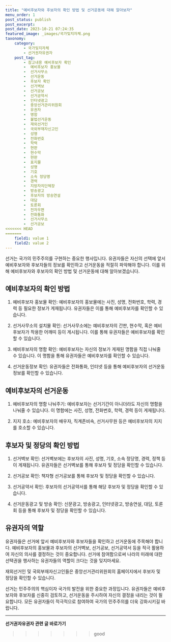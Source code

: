 ```yaml
---
title: "예비후보자와 후보자의 확인 방법 및 선거운동에 대해 알아보자"
menu_order: 1
post_status: publish
post_excerpt: 
post_date: 2023-10-21 07:24:35
featured_image: _images/국가및지자체.png
taxonomy:
    category:
        - 국가및지자체
        - 선거권자유권자
    post_tag:
        - 참고내용 예비후보자 확인
        -  예비후보자 홍보물
        -  선거사무소
        -  선거운동
        -  후보자 확인
        -  선거벽보
        -  선거공보
        -  선거공약서
        -  인터넷광고
        -  중앙선거관리위원회
        -  유권자
        -  명함
        -  불법선거운동
        -  재외선거인
        -  국외부재자신고인
        -  성명
        -  전화번호
        -  학력
        -  현판
        -  현수막
        -  현판
        -  표지물
        -  성명
        -  기호
        -  소속 정당명
        -  경력
        -  지방자치단체장
        -  방송광고
        -  후보자의 방송연설
        -  대담
        -  토론회
        -  전자우편
        -  전화통화
        -  선거사무소
        -  선거공보
<<<<<<< HEAD
=======
    field1: value 1
    field2: value 2
---
```



선거는 국가의 민주주의를 구현하는 중요한 행사입니다. 유권자들은 자신의 선택에 앞서 예비후보자와 후보자들의 정보를 확인하고 선거운동을 적절히 파악해야 합니다. 이를 위해 예비후보자와 후보자의 확인 방법 및 선거운동에 대해 알아보겠습니다.

## 예비후보자의 확인 방법

1. 예비후보자 홍보물 확인: 예비후보자의 홍보물에는 사진, 성명, 전화번호, 학력, 경력 등 필요한 정보가 게재됩니다. 유권자들은 이를 통해 예비후보자를 확인할 수 있습니다.

2. 선거사무소의 설치물 확인: 선거사무소에는 예비후보자의 간판, 현수막, 혹은 예비후보자가 착용한 어깨띠 등이 게시됩니다. 이를 통해 유권자들은 예비후보자를 확인할 수 있습니다.

3. 예비후보자의 명함 확인: 예비후보자는 자신의 정보가 게재된 명함을 직접 나눠줄 수 있습니다. 이 명함을 통해 유권자들은 예비후보자를 확인할 수 있습니다.

4. 선거운동정보 확인: 유권자들은 전화통화, 인터넷 등을 통해 예비후보자의 선거운동정보를 확인할 수 있습니다.

## 예비후보자의 선거운동

1. 예비후보자의 명함 나눠주기: 예비후보자는 선거기간이 아니더라도 자신의 명함을 나눠줄 수 있습니다. 이 명함에는 사진, 성명, 전화번호, 학력, 경력 등이 게재됩니다.

2. 지지 호소: 예비후보자의 배우자, 직계존비속, 선거사무원 등은 예비후보자의 지지를 호소할 수 있습니다.

## 후보자 및 정당의 확인 방법

1. 선거벽보 확인: 선거벽보에는 후보자의 사진, 성명, 기호, 소속 정당명, 경력, 정책 등이 게재됩니다. 유권자들은 선거벽보를 통해 후보자 및 정당을 확인할 수 있습니다.

2. 선거공보 확인: 책자형 선거공보를 통해 후보자 및 정당을 확인할 수 있습니다.

3. 선거공약서 확인: 후보자의 선거공약서를 통해 해당 후보자 및 정당을 확인할 수 있습니다.

4. 선거운동광고 및 방송 확인: 신문광고, 방송광고, 인터넷광고, 방송연설, 대담, 토론회 등을 통해 후보자 및 정당을 확인할 수 있습니다.

## 유권자의 역할

유권자들은 선거에 앞서 예비후보자와 후보자들을 확인하고 선거운동에 주목해야 합니다. 예비후보자의 홍보물과 후보자의 선거벽보, 선거공보, 선거공약서 등을 적극 활용하여 자신의 의사를 결정하는 것이 중요합니다. 선거에 참여함으로써 나라의 미래에 대한 선택권을 행사하는 유권자들의 역할이 크다는 것을 잊지마세요.

재외선거인 및 국외부재자신고인들은 중앙선거관리위원회의 홈페이지에서 후보자 및 정당을 확인할 수 있습니다.

선거는 민주주의의 핵심이자 국가의 발전을 위한 중요한 과정입니다. 유권자들은 예비후보자와 후보자를 신중히 검토하고, 선거운동을 주시하여 자신의 결정을 내리는 것이 필요합니다. 모든 유권자들이 적극적으로 참여하여 국가의 민주주의를 더욱 강화시키길 바랍니다.


<!-- wp:separator -->
<hr class="wp-block-separator has-alpha-channel-opacity"/>
<!-- /wp:separator -->

<!-- wp:group {"backgroundColor":"base","layout":{"type":"constrained"}} -->
<div class="wp-block-group has-base-background-color has-background"><!-- wp:paragraph {"align":"center","fontSize":"large"} -->
<p class="has-text-align-center has-large-font-size"><strong>선거권자유권자 관련 글 바로가기</strong></p>
<!-- /wp:paragraph -->


<!-- wp:latest-posts
{"categories":[{"id":7202,"count":19,"description":"","link":"https://uknowlaw.com/category/%ec%84%a0%ea%b1%b0%ea%b6%8c%ec%9e%90%ec%9c%a0%ea%b6%8c%ec%9e%90/","name":"선거권자유권자","slug":"선거권자유권자","taxonomy":"category","parent":0,"meta":[],"_links":{"self":[{"href":"https://uknowlaw.com/wp-json/wp/v2/categories/7202"}],"collection":[{"href":"https://uknowlaw.com/wp-json/wp/v2/categories"}],"about":[{"href":"https://uknowlaw.com/wp-json/wp/v2/taxonomies/category"}],"wp:post_type":[{"href":"https://uknowlaw.com/wp-json/wp/v2/posts?categories=7202"}],"curies":[{"name":"wp","href":"https://api.w.org/{rel}","templated":true}]}}],"postsToShow":100,"excerptLength":28,"postLayout":"grid","columns":2,"featuredImageAlign":"left","featuredImageSizeSlug":"large","fontSize":"medium"} /--></div>
<!-- /wp:group -->
>>>>>>> good
